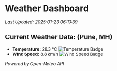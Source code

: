 
# Weather Dashboard

_Last Updated: 2025-01-23 06:13:39_

## Current Weather Data: (Pune, MH)
- **Temperature:** 28.3 °C ![Temperature Badge](https://img.shields.io/badge/Temperature-Medium%20Temp-green)
- **Wind Speed:** 8.8 km/h ![Wind Speed Badge](https://img.shields.io/badge/Wind%20Speed-Low%20Wind-blue)

*Powered by Open-Meteo API*
